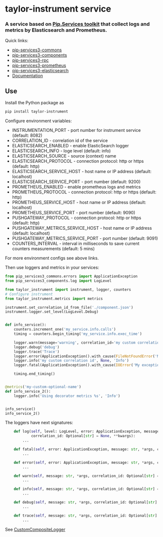 # taylor-instrument service

### A service based on [Pip.Services toolkit](http://docs.pipservices.org/python/) that collect logs and metrics by Elasticsearch and Prometheus.

<a name="links"></a> Quick links:

* [pip-services3-commons](https://github.com/pip-services3-python/pip-services3-commons-python)
* [pip-services3-components](https://github.com/pip-services3-python/pip-services3-components-python)
* [pip-services3-rpc](https://github.com/pip-services3-python/pip-services3-rpc-python)
* [pip-services3-prometheus](https://github.com/pip-services3-python/pip-services3-prometheus-python)
* [pip-services3-elasticsearch](https://github.com/pip-services3-python/pip-services3-elasticsearch-python)
* [Documentation](http://docs.pipservices.org/python/)

## Use

Install the Python package as
```bash
pip install taylor-instrument
```

Configure environment variables:

* INSTRUMENTATION_PORT - port number for instrument service (default: 8082)
* CORRELATION_ID - correlation id of the service
* ELASTICSEARCH_ENABLED - enable ElasticSearch logger
* ELASTICSEARCH_INFO - loge level (default: info)
* ELASTICSEARCH_SOURCE - source (context) name
* ELASTICSEARCH_PROTOCOL - connection protocol: http or https (default: http)
* ELASTICSEARCH_SERVICE_HOST - host name or IP address (default: localhost)
* ELASTICSEARCH_SERVICE_PORT - port number (default: 9200)
* PROMETHEUS_ENABLED - enable prometheus logs and metrics
* PROMETHEUS_PROTOCOL - connection protocol: http or https (default: http)
* PROMETHEUS_SERVICE_HOST - host name or IP address (default: localhost)
* PROMETHEUS_SERVICE_PORT - port number (default: 9090)
* PUSHGATEWAY_PROTOCOL - connection protocol: http or https (default: http)
* PUSHGATEWAY_METRICS_SERVICE_HOST - host name or IP address (default: localhost)
* PUSHGATEWAY_METRICS_SERVICE_PORT - port number (default: 9091)
* COUNTERS_INTERVAL - interval in milliseconds to save current counters measurements (default: 5 mins)

For more environment configs see above links.

Then use loggers and metrics in your services:

```python
from pip_services3_commons.errors import ApplicationException
from pip_services3_components.log import LogLevel

from taylor_instrument import instrument, logger, counters
# Configure instrument
from taylor_instrument.metrics import metrics

instrument.set_correlation_id_from_file('./component.json')
instrument.logger.set_level(LogLevel.Debug)


def info_service():
    counters.increment_one('my_service.info.calls')
    timing = counters.begin_timing('my_service.info.exec_time')

    logger.warn(message='warning', correlation_id='my custom correlation id')
    logger.debug('debug')
    logger.trace('Trace')
    logger.error(ApplicationException().with_cause(FileNotFoundError('My exception1')), 'my error message')
    logger.info('my custom correlation id', None, 'Info')
    logger.fatal(ApplicationException().with_cause(IOError('My exception2')), 'Fatal exception')

    timing.end_timing()


@metrics('my-custom-optional-name')
def info_service_2():
    logger.info('Using decorator metrics %s', 'Info')


info_service()
info_service_2()

```

The loggers have next signatures:

```python
    def log(self, level: LogLevel, error: ApplicationException, message: str, *args,
            correlation_id: Optional[str] = None, **kwargs):
        ...

    def fatal(self, error: ApplicationException, message: str, *args, correlation_id: Optional[str] = None, **kwargs):
        ...

    def error(self, error: ApplicationException, message: str, *args, correlation_id: Optional[str] = None, **kwargs):
        ...

    def warn(self, message: str, *args, correlation_id: Optional[str] = None, **kwargs):
        ...

    def info(self, message: str, *args, correlation_id: Optional[str] = None, **kwargs):
        ...

    def debug(self, message: str, *args, correlation_id: Optional[str] = None, **kwargs):
        ...

    def trace(self, message: str, *args, correlation_id: Optional[str] = None, **kwargs):
        ...
```
See [CustomCompositeLogger](https://github.com/pip-services3-python/pip-services3-components-python/blob/master/pip_services3_components/log/CompositeLogger.py)

